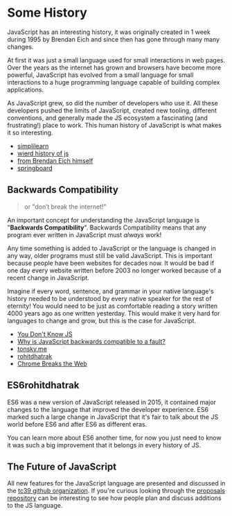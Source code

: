 # Some History

JavaScript has an interesting history, it was originally created in 1 week
during 1995 by Brendan Eich and since then has gone through many many changes.

At first it was just a small language used for small interactions in web pages.
Over the years as the internet has grown and browsers have become more powerful,
JavaScript has evolved from a small language for small interactions to a huge
programming language capable of building complex applications.

As JavaScript grew, so did the number of developers who use it. All these
developers pushed the limits of JavaScript, created new tooling, different
conventions, and generally made the JS ecosystem a fascinating (and
frustrating!) place to work. This human history of JavaScript is what makes it
so interesting.

- [simplilearn](https://www.youtube.com/watch?v=6ENWOVc-64c)
- [wierd history of js](https://dev.to/codediodeio/the-weird-history-of-javascript-2bnb)
- [from Brendan Eich himself](https://www.youtube.com/watch?v=3-9fnjzmXWA)
- [springboard](https://www.springboard.com/blog/data-science/history-of-javascript/)

## Backwards Compatibility

> or "don’t break the internet!”

An important concept for understanding the JavaScript language is "**Backwards
Compatibility**". Backwards Compatibility means that any program ever written in
JavaScript must _always_ work!

Any time something is added to JavaScript or the language is changed in any way,
older programs must still be valid JavaScript. This is important because people
have been websites for decades now. It would be bad if one day every website
written before 2003 no longer worked because of a recent change in JavaScript.

Imagine if every word, sentence, and grammar in your native language's history
needed to be understood by every native speaker for the rest of eternity! You
would need to be just as comfortable reading a story written 4000 years ago as
one written yesterday. This would make it very hard for languages to change and
grow, but this is the case for JavaScript.

- [You Don't Know JS](https://github.com/getify/You-Dont-Know-JS/blob/2nd-ed/get-started/ch1.md#backwards--forwards)
- [Why is JavaScript backwards compatible to a fault?](https://stackoverflow.com/questions/4937245/why-is-javascript-backwards-compatible-to-a-fault)
- [tonsky.me](https://tonsky.me/blog/compatibility/)
- [rohitdhatrak](https://www.rohitdhatrak.com/backwards-forwards-compatibility/)
- [Chrome Breaks the Web](https://www.theregister.com/2021/10/04/chrome_breaks_web/)

## ES6rohitdhatrak

ES6 was a new version of JavaScript released in 2015, it contained major changes
to the language that improved the developer experience. ES6 marked such a large
change in JavaScript that it's fair to talk about the JS world before ES6 and
after ES6 as different eras.

You can learn more about ES6 another time, for now you just need to know it was
such a big improvement that it belongs in every history of JS.

## The Future of JavaScript

All new features for the JavaScript language are presented and discussed in the
[tc39 github organization](https://github.com/tc39). If you're curious looking
through the [proposals repository](https://github.com/tc39/proposals) can be
interesting to see how people plan and discuss additions to the JS language.
